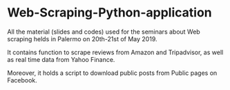 # Web-Scraping-Python-application

All the material (slides and codes) used for the seminars about Web scraping helds in Palermo on 20th-21st of May 2019.

It contains function to scrape reviews from Amazon and Tripadvisor, as well as real time data from Yahoo Finance.

Moreover, it holds a script to download public posts from Public pages on Facebook.

